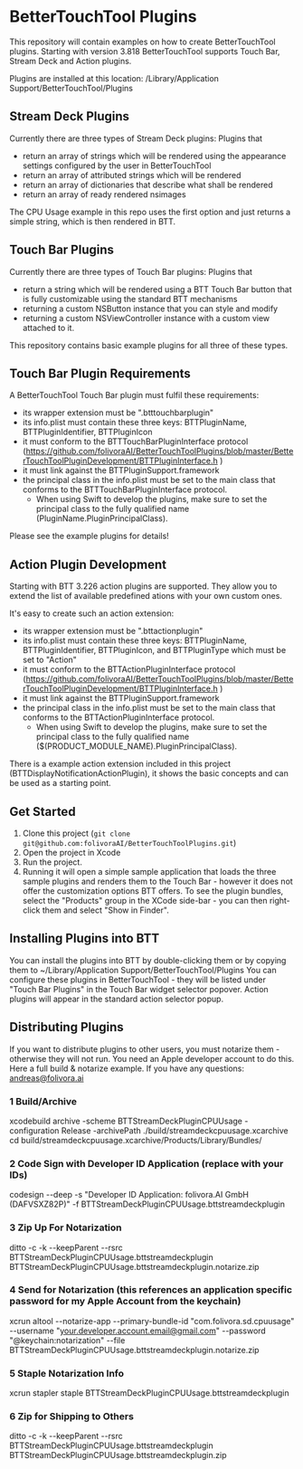 # BetterTouchTool Plugins

This repository will contain examples on how to create BetterTouchTool plugins. 
Starting with version 3.818 BetterTouchTool supports Touch Bar, Stream Deck and Action plugins. 

Plugins are installed at this location: /Library/Application Support/BetterTouchTool/Plugins

## Stream Deck Plugins
Currently there are three types of Stream Deck plugins:
Plugins that
* return an array of strings which will be rendered using the appearance settings configured by the user in BetterTouchTool
* return an array of attributed strings which will be rendered
* return an array of dictionaries that describe what shall be rendered
* return an array of ready rendered nsimages

The CPU Usage example in this repo uses the first option and just returns a simple string, which is then rendered in BTT.

## Touch Bar Plugins

Currently there are three types of Touch Bar plugins:
Plugins that
* return a string which will be rendered using a BTT Touch Bar button that is fully customizable using the standard BTT mechanisms
* returning a custom NSButton instance that you can style and modify
* returning a custom NSViewController instance with a custom view attached to it.

This repository contains basic example plugins for all three of these types.



## Touch Bar Plugin Requirements

A BetterTouchTool Touch Bar plugin must fulfil these requirements:
* its wrapper extension must be ".btttouchbarplugin"
* its info.plist must contain these three keys: BTTPluginName, BTTPluginIdentifier, BTTPluginIcon
* it must conform to the BTTTouchBarPluginInterface protocol (https://github.com/folivoraAI/BetterTouchToolPlugins/blob/master/BetterTouchToolPluginDevelopment/BTTPluginInterface.h )
* it must link against the BTTPluginSupport.framework
* the principal class in the info.plist must be set to the main class that conforms to the BTTTouchBarPluginInterface protocol. 
  * When using Swift to develop the plugins, make sure to set the principal class to the fully qualified name (PluginName.PluginPrincipalClass).
  
 Please see the example plugins for details!

 ## Action Plugin Development

 Starting with BTT 3.226 action plugins are supported. They allow you to extend the list of available predefined ations with your own custom ones.

 It's easy to create such an action extension:
* its wrapper extension must be ".bttactionplugin"
* its info.plist must contain these three keys: BTTPluginName, BTTPluginIdentifier, BTTPluginIcon, and BTTPluginType which must be set to "Action"
* it must conform to the BTTActionPluginInterface protocol (https://github.com/folivoraAI/BetterTouchToolPlugins/blob/master/BetterTouchToolPluginDevelopment/BTTPluginInterface.h )
* it must link against the BTTPluginSupport.framework
* the principal class in the info.plist must be set to the main class that conforms to the BTTActionPluginInterface protocol. 
  * When using Swift to develop the plugins, make sure to set the principal class to the fully qualified name ($(PRODUCT_MODULE_NAME).PluginPrincipalClass).
  
There is a example action extension included in this project (BTTDisplayNotificationActionPlugin), it shows the basic concepts and can be used as a starting point.

## Get Started

1. Clone this project (```git clone git@github.com:folivoraAI/BetterTouchToolPlugins.git```)
2. Open the project in Xcode
3. Run the project.
4. Running it will open a simple sample application that loads the three sample plugins and renders them to the Touch Bar - however it does not offer the customization options BTT offers.
To see the plugin bundles, select the "Products" group in the XCode side-bar - you can then right-click them and select "Show in Finder".

## Installing Plugins into BTT

You can install the plugins into BTT by double-clicking them or by copying them to ~/Library/Application Support/BetterTouchTool/Plugins
You can configure these plugins in BetterTouchTool - they will be listed under "Touch Bar Plugins" in the Touch Bar widget selector popover. Action plugins will appear in the standard action selector popup.

## Distributing Plugins

If you want to distribute plugins to other users, you must notarize them - otherwise they will not run. You need an Apple developer account to do this.
Here a full build & notarize example. If you have any questions: andreas@folivora.ai

### 1 Build/Archive
xcodebuild archive -scheme BTTStreamDeckPluginCPUUsage  -configuration Release -archivePath ./build/streamdeckcpuusage.xcarchive
cd build/streamdeckcpuusage.xcarchive/Products/Library/Bundles/

### 2 Code Sign with Developer ID Application (replace with your IDs)
codesign --deep -s "Developer ID Application: folivora.AI GmbH (DAFVSXZ82P)" -f BTTStreamDeckPluginCPUUsage.bttstreamdeckplugin

### 3 Zip Up For Notarization
ditto -c -k --keepParent --rsrc BTTStreamDeckPluginCPUUsage.bttstreamdeckplugin BTTStreamDeckPluginCPUUsage.bttstreamdeckplugin.notarize.zip

### 4 Send for Notarization (this references an application specific password for my Apple Account from the keychain)
xcrun altool --notarize-app --primary-bundle-id "com.folivora.sd.cpuusage" --username "your.developer.account.email@gmail.com" --password "@keychain:notarization" --file BTTStreamDeckPluginCPUUsage.bttstreamdeckplugin.notarize.zip

### 5 Staple Notarization Info
xcrun stapler staple BTTStreamDeckPluginCPUUsage.bttstreamdeckplugin


### 6 Zip for Shipping to Others
ditto -c -k --keepParent --rsrc BTTStreamDeckPluginCPUUsage.bttstreamdeckplugin BTTStreamDeckPluginCPUUsage.bttstreamdeckplugin.zip



